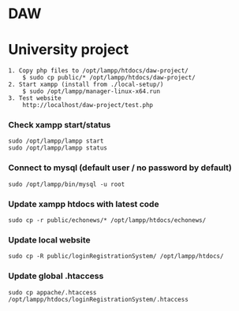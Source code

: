 # DAW
# University project

```
1. Copy php files to /opt/lampp/htdocs/daw-project/
    $ sudo cp public/* /opt/lampp/htdocs/daw-project/
2. Start xampp (install from ./local-setup/)
    $ sudo /opt/lampp/manager-linux-x64.run
3. Test website
    http://localhost/daw-project/test.php
```

### Check xampp start/status
```
sudo /opt/lampp/lampp start
sudo /opt/lampp/lampp status
```
### Connect to mysql (default user / no password by default)

```
sudo /opt/lampp/bin/mysql -u root
```

### Update xampp htdocs with latest code 

```
sudo cp -r public/echonews/* /opt/lampp/htdocs/echonews/
```

### Update local website
```
sudo cp -R public/loginRegistrationSystem/ /opt/lampp/htdocs/
```

### Update global .htaccess
```
sudo cp appache/.htaccess /opt/lampp/htdocs/loginRegistrationSystem/.htaccess
```